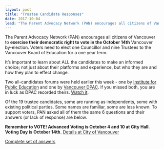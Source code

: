 ```yaml
---
layout: post
title: "Trustee Candidate Responses"
date: 2017-10-04
lead: "The Parent Advocacy Network (PAN) encourages all citizens of Vancouver to exercise their democratic right to vote in the October 14th Vancouver by-election. Voters need to elect one Councillor and nine Trustees to the Vancouver Board of Education for a one year term."
---
```


The Parent Advocacy Network (PAN) encourages all citizens of Vancouver to **exercise their democratic right to vote in the October 14th** Vancouver by-election. Voters need to elect one Councillor and nine Trustees to the Vancouver Board of Education for a one year term.

It’s important to learn about ALL the candidates to make an informed choice; not just about their platforms and experience, but who they are and how they plan to effect change.

Two all-candidates forums were held earlier this week - one by [Institute for Public Education](http://instituteforpubliceducation.org/) and one by [Vancouver DPAC](http://vancouverdpac.org/). If you missed both, you are in luck as DPAC recorded theirs. [Watch it](https://www.facebook.com/VSBDPAC/videos/1155087211258605/). 

Of the 19 trustee candidates, some are running as independents, some with existing political parties. Some names are familiar, some are less known. To support voters, PAN asked all of them the same 6 questions and their answers (or lack of response) are below.

**Remember to VOTE! Advanced Voting is October 4 and 10 at City Hall. Voting Day is October 14th.** [Details at City of Vancouver](https://vancouver.ca/your-government/2017-by-election.aspx)


[Complete set of answers](/downloads/171004_trustee_candidate_responses_all2.pdf)